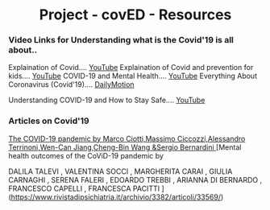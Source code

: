 <h1 style="text-align: center"> Project - covED -  Resources </h1>

### Video Links for Understanding what is the Covid'19 is all about..

Explaination of Covid.... [YouTube](https://www.youtube.com/watch?v=i0ZabxXmH4Y "Youtube")
Explaination of Covid and prevention for kids.... [YouTube](https://www.youtube.com/watch?v=8z9BsKpCJY0&t=2s "Youtube")
COVID-19 and Mental Health.... [YouTube](https://www.youtube.com/watch?v=CVvGvoMRUhk "Youtube")
Everything About Coronavirus (Covid'19).... [DailyMotion](https://www.dailymotion.com/video/x82zud7 "Dailymotion")

Understanding COVID-19 and How to Stay Safe.... [YouTube](https://www.youtube.com/watch?v=RN81h85V6D4 "Youtube")


### Articles on Covid'19


[The COVID-19 pandemic by 
Marco Ciotti,Massimo Ciccozzi,Alessandro Terrinoni,Wen-Can Jiang,Cheng-Bin Wang &Sergio Bernardini ](https://www.tandfonline.com/doi/full/10.1080/10408363.2020.1783198)
[Mental health outcomes of the CoViD-19 pandemic by

DALILA TALEVI , VALENTINA SOCCI , MARGHERITA CARAI  , GIULIA CARNAGHI  ,
SERENA FALERI  , EDOARDO TREBBI , ARIANNA DI BERNARDO , FRANCESCO CAPELLI  , FRANCESCA PACITTI ](https://www.rivistadipsichiatria.it/archivio/3382/articoli/33569/)


